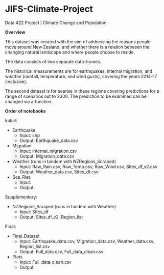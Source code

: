 # JIFS-Climate-Project
Data 422 Project | Climate Change and Population

**Overview**

This dataset was created with the aim of addressing the reasons people move around New Zealand, and whether there is a relation between the changing natural landscape and where people choose to reside.

The data consists of two separate data-frames.

The historical measurements are for earthquakes, internal migration, and weather (rainfall, temperature, and wind gusts), covering the years 2014-17 (inclusive).

The second dataset is for searise in these regions covering predictions for a range of scenarios out to 2300. The prediction to be examined can be changed via a function.

**Order of notebooks**

Initial:

- Earthquake
  - Input: shp
  - Output: Earthquake_data.csv
- Migration
  - Input: internal_migration.csv
  - Output: Migration_data.csv
- Weather (runs in tandem with NZRegions_Scraped)
  - Input: Raw_Rain.csv, Raw_Temp.csv, Raw_Wind.csv, Sites_df_v2.csv
  - Output: Weather_data.csv, Sites_df.csv
- Sea_Rise
  - Input: 
  - Output: 

Supplementery:

- NZRegions_Scraped (runs in tandem with Weather)
  - Input: Sites_df
  - Output: Sites_df_v2, Region_list

Final:

- Final_Dataset
  - Input: Earthquake_data.csv, Migration_data.csv, Weather_data.csv, Region_list.csv
  - Output: Full_data.csv, Full_data_clean.csv
- Plots
  - Input: Full_data_clean.csv
  - Output: 

